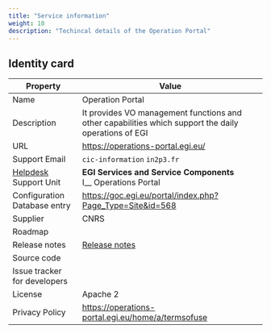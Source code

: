 ```yaml
---
title: "Service information"
weight: 10
description: "Techincal details of the Operation Portal"
---
```


## Identity card

<!-- markdownlint-disable no-inline-html no-bare-urls -->

| Property                                | Value                                                                                                 |
| --------------------------------------- | ----------------------------------------------------------------------------------------------------- |
| Name                                    | Operation Portal                                                                                      |
| Description                             | It provides VO management functions and other capabilities which support the daily operations of EGI  |
| URL                                     | https://operations-portal.egi.eu/                                                                     |
| Support Email                           | `cic-information` <at> `in2p3.fr`                                                                     |
| [Helpdesk](../../helpdesk) Support Unit | **EGI Services and Service Components** <br/> I\_\_ Operations Portal                                 |
| Configuration Database entry            | https://goc.egi.eu/portal/index.php?Page_Type=Site&id=568                                             |
| Supplier                                | CNRS                                                                                                  |
| Roadmap                                 |                                                                                                       |
| Release notes                           | [Release notes](https://operations-portal.egi.eu/home/tasksList)                                      |
| Source code                             |                                                                                                       |
| Issue tracker for developers            |                                                                                                       |
| License                                 | Apache 2                                                                                              |
| Privacy Policy                          | https://operations-portal.egi.eu/home/a/termsofuse                                                    |

<!-- markdownlint-enable no-inline-html no-bare-urls -->
